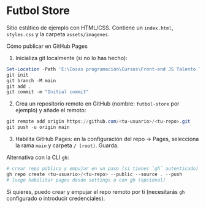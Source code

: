 # Futbol Store

Sitio estático de ejemplo con HTML/CSS. Contiene un `index.html`, `styles.css` y la carpeta `assets/imagenes`.

Cómo publicar en GitHub Pages

1. Inicializa git localmente (si no lo has hecho):

```powershell
Set-Location -Path 'E:\Cosas programación\Cursos\Front-end JS Talento Tech\Proyecto'
git init
git branch -M main
git add .
git commit -m "Initial commit"
```

2. Crea un repositorio remoto en GitHub (nombre: `futbol-store` por ejemplo) y añade el remoto:

```powershell
git remote add origin https://github.com/<tu-usuario>/<tu-repo>.git
git push -u origin main
```

3. Habilita GitHub Pages: en la configuración del repo -> Pages, selecciona la rama `main` y carpeta `/ (root)`. Guarda.

Alternativa con la CLI `gh`:

```powershell
# crear repo público y empujar en un paso (si tienes `gh` autenticado)
gh repo create <tu-usuario>/<tu-repo> --public --source . --push
# luego habilitar pages desde settings o con gh (opcional)
```

Si quieres, puedo crear y empujar el repo remoto por ti (necesitarás `gh` configurado o introducir credenciales).